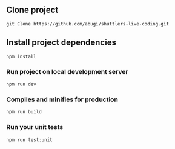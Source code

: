 ## Clone project
```
git Clone https://github.com/abugi/shuttlers-live-coding.git
```

## Install project dependencies
```
npm install
```

### Run project on local development server
```
npm run dev
```

### Compiles and minifies for production
```
npm run build
```

### Run your unit tests
```
npm run test:unit
```
